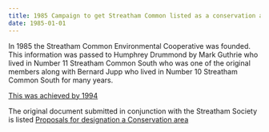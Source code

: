 ```yaml
---
title: 1985 Campaign to get Streatham Common listed as a conservation area
date: 1985-01-01
---
```


In 1985 the Streatham Common Environmental Cooperative was founded.  This information was passed to Humphrey Drummond by Mark Guthrie who lived in Number 11 Streatham Common South who was one of the original members along with Bernard Jupp who lived in Number 10 Streatham Common South for many years.

[This was achieved by 1994](https://www.lambeth.gov.uk/planning-and-building-control/conservation-and-listed-buildings/conservation-area-profiles/streatham-common-ca43)

The original document submitted in conjunction with the Streatham Society is listed [Proposals for designation a Conservation area](/1985/2012_04_30_16_50_03.pdf)